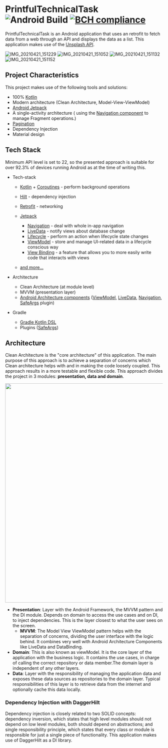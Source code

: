 # PrintfulTechnicalTask  ![Android Build](https://github.com/mayokunthefirst/CardInfoFinder/workflows/Android%20Build/badge.svg) [![BCH compliance](https://bettercodehub.com/edge/badge/mayokunthefirst/CardInfoFinder?branch=master)](https://bettercodehub.com/)

PrintfulTechnicalTask is an Android application that uses an retrofit to fetch data from a web through an API and displays the data as a list.
This application makes use of the [Unsplash API](https://unsplash.com/developers/).


![IMG_20210421_151229](https://user-images.githubusercontent.com/61085272/115569773-76274f00-a2b5-11eb-8ef9-2bad930d2188.jpg)
![IMG_20210421_151052](https://user-images.githubusercontent.com/61085272/115569785-77587c00-a2b5-11eb-88bc-89bb6cda78bf.jpg)
![IMG_20210421_151132](https://user-images.githubusercontent.com/61085272/115569810-7c1d3000-a2b5-11eb-85d6-0418c5582098.jpg)
![IMG_20210421_151152](https://user-images.githubusercontent.com/61085272/115569763-745d8b80-a2b5-11eb-9e17-9235bce854e1.jpg)


## Project Characteristics

This project makes use of the following tools and solutions:

* 100% [Kotlin](https://kotlinlang.org/)
* Modern architecture (Clean Architecture, Model-View-ViewModel)
* [Android Jetpack](https://developer.android.com/jetpack)
* A single-activity architecture ( using the [Navigation component](https://developer.android.com/guide/navigation/navigation-getting-started) to manage Fragment operations.)
* [Pagination](https://developer.android.com/jetpack/androidx/releases/paging)
* Dependency Injection
* Material design


## Tech Stack


Minimum API level is set to 22, so the presented approach is suitable for over 92.3% of devices running Android as at the time of writing this. 

* Tech-stack
    * [Kotlin](https://kotlinlang.org/) + [Coroutines](https://kotlinlang.org/docs/reference/coroutines-overview.html) - perform background operations
    * [Hilt](https://developer.android.com/training/dependency-injection/hilt-android/) - dependency injection
    * [Retrofit](https://square.github.io/retrofit/) - networking
    * [Jetpack](https://developer.android.com/jetpack)
        * [Navigation](https://developer.android.com/topic/libraries/architecture/navigation/) - deal with whole in-app navigation
        * [LiveData](https://developer.android.com/topic/libraries/architecture/livedata) - notify views about database change
        * [Lifecycle](https://developer.android.com/topic/libraries/architecture/lifecycle) - perform an action when lifecycle state changes
        * [ViewModel](https://developer.android.com/topic/libraries/architecture/viewmodel) - store and manage UI-related data in a lifecycle conscious way
        * [View Binding](https://developer.android.com/topic/libraries/view-binding/) -  a feature that allows you to more easily write code that interacts with views
   
    * [and more...](https://github.com/tochukwumunonye/CardInfoFinder/blob/master/buildSrc/src/main/kotlin/Dependencies.kt)
* Architecture
    * Clean Architecture (at module level)
    * MVVM (presentation layer)
    * [Android Architecture components](https://developer.android.com/topic/libraries/architecture) ([ViewModel](https://developer.android.com/topic/libraries/architecture/viewmodel), [LiveData](https://developer.android.com/topic/libraries/architecture/livedata), [Navigation](https://developer.android.com/jetpack/androidx/releases/navigation), [SafeArgs](https://developer.android.com/guide/navigation/navigation-pass-data#Safe-args) plugin)
    
* Gradle
    * [Gradle Kotlin DSL](https://docs.gradle.org/current/userguide/kotlin_dsl.html)
    * Plugins ([SafeArgs](https://developer.android.com/guide/navigation/navigation-pass-data#Safe-args))
    
    
## Architecture
Clean Architecture is the "core architecture" of this application. The main purpose of this approach is to achieve a separation of concerns which Clean architecture helps with and in
making the code loosely coupled. This approach results in a more testable and flexible code. This approach divides the project in 3 modules: **presentation, data and domain**.

<p align="center"><a><img src="https://github.com/mayokunthefirst/CardInfoFinder/blob/master/media/clean-arch.png" width="700"></a></p>

* **Presentation**: Layer with the Android Framework, the MVVM pattern and the DI module. Depends on domain to access the use cases and on DI, to inject dependencies. This is the layer closest 
to what the user sees on the screen. 
    - **MVVM**: The Model View ViewModel pattern helps with the separation of concerns, dividing the user interface with the logic behind. It combines very well with Android Architecture Components like LiveData and DataBinding.
* **Domain**: This is also known as viewModel. It is the core layer of the application with the business logic. It contains the use cases, in charge of calling the correct repository or data member.The domain layer is independent of any other layers. 
* **Data**: Layer with the responsibility of managing the application data and exposes these data sources as repositories to the domain layer. Typical responsibilities of this layer is to retrieve data from the internet and optionally cache this data locally.

### Dependency Injection with DaggerHilt
Dependency injection is closely related to two SOLID concepts: dependency inversion, which states that high level modules should not depend on low level modules, 
both should depend on abstractions; and single responsibility principle, 
which states that every class or module is responsible for just a single piece of functionality. This application makes use of DaggerHilt as a DI library.
    
